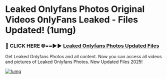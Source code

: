 # Leaked Onlyfans Photos Original Videos 0nlyFans Leaked - Files Updated! (1umg)

<h3>🔴 CLICK HERE 🌐==►► <a href="https://tinyurl.com/2wckxsce" rel="nofollow">Leaked Onlyfans Photos Updated Files</a></h3>

Get Leaked Onlyfans Photos and all content. Now you can access all videos and pictures of Leaked Onlyfans Photos. New Updated Files 2025!

[![1umg](https://i.imgur.com/AFduVYN.gif)](https://tinyurl.com/2wckxsce)
